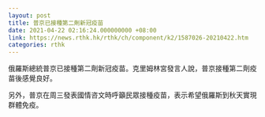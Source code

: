 ```yaml
---
layout: post
title: 普京已接種第二劑新冠疫苗
date: 2021-04-22 02:16:24.000000000 +08:00
link: https://news.rthk.hk/rthk/ch/component/k2/1587026-20210422.htm
categories: rthk
---
```


俄羅斯總統普京已接種第二劑新冠疫苗。克里姆林宮發言人說，普京接種第二劑疫苗後感覺良好。

另外，普京在周三發表國情咨文時呼籲民眾接種疫苗，表示希望俄羅斯到秋天實現群體免疫。
